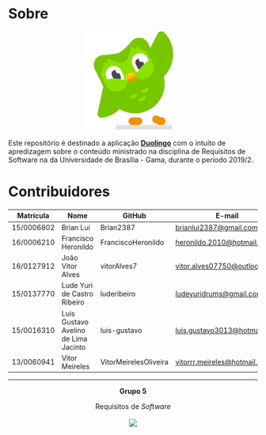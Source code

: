 
# Sobre

<div align="center"><img src= "docs/images/duo.png"/></div>

Este repositório é destinado a aplicação [**Duolingo**](https://www.duolingo.com/) com o intuito de apredizagem sobre o conteúdo ministrado na disciplina de Requisitos de Software na da Universidade de Brasília - Gama, durante o período 2019/2.

# Contribuidores

|Matrícula|Nome|GitHub|E-mail|
|----------|---------------------------|------------------|-------------------------------|
|15/0006802|Brian Lui|Brian2387|brianlui2387@gmail.com|
|16/0006210|Francisco Heronildo|FranciscoHeronildo|heronildo.2010@hotmail.com|
|16/0127912|João Vitor Alves|vitorAlves7|vitor.alves07750@outlook.com|
|15/0137770|Lude Yuri de Castro Ribeiro|luderibeiro|ludeyuridrums@gmail.com|
|15/0016310|Luis Gustavo Avelino de Lima Jacinto|luis-gustavo|luis.gustavo3013@hotmail.com|
|13/0060941|Vitor Meireles|VitorMeirelesOliveira|vitorrr.meireles@hotmail.com|

<hr/>
<p align="center"><b>Grupo 5</b></p>
<p align="center">Requisitos de <i>Software</i><br /><br />
<a href="https://fga.unb.br" target="_blank"><img width="230"src="https://4.bp.blogspot.com/-0aa6fAFnSnA/VzICtBQgciI/AAAAAAAARn4/SxVsQPFNeE0fxkCPVgMWbhd5qIEAYCMbwCLcB/s1600/unb-gama.png"></a>
</p>
